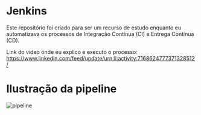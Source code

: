 # Jenkins
Este repositório foi criado para ser um recurso de estudo enquanto eu automatizava os processos de Integração Contínua (CI) e Entrega Contínua (CD).<br>

Link do vídeo onde eu explico e executo o processo:  https://www.linkedin.com/feed/update/urn:li:activity:7168624777371328512/
# Ilustração da pipeline
![pipeline](https://github.com/im2back/teste-curso-jenkins/assets/117541466/6f84aabd-f4ae-4db1-8489-41a2252a1dd7)
